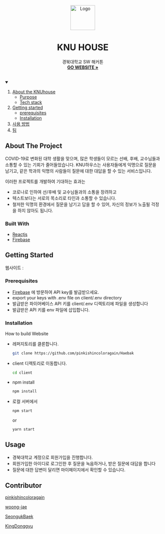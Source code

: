 <!-- PROJECT LOGO -->
<br />
<p align="center">
  <a href="https://github.com/othneildrew/Best-README-Template">
    <img src="images/logo.png" alt="Logo" width="80" height="80">
  </a>

  <h1 align="center">KNU HOUSE</h1>

  <p align="center">
    경북대학교 SW 해커톤
    <br />
    <a href="https://github.com/othneildrew/Best-README-Template"><strong>GO WEBSITE »</strong></a>
    <br />
    <br />
  </p>
</p>


<!-- TABLE OF CONTENTS -->
<details open="open">
  <summary></summary>
  <ol>
    <li>
      <a href="#about-the-project">About the KNUhouse</a>
      <ul>
        <li><a href="#built-with">Purpose</a></li>
        <li><a href="#built-with">Tech stack</a></li>
      </ul>
    </li>
    <li>
      <a href="#getting-started">Getting started</a>
      <ul>
        <li><a href="#installation">prerequisites</a></li>
        <li><a href="#installation">Installation</a></li>
      </ul>
    </li>
    <li><a href="#usage">사용 방법</a></li>
    <li><a href="#contributor">팀</a></li>
  </ol>
</details>

<!-- ABOUT THE PROJECT -->
## About The Project

COVID-19로 변화된 대학 생활을 맞으며, 많은 학생들이 모르는 선배, 후배, 교수님들과 소통할 수 있는 기회가 줄어들었습니다.
KNU하우스는 사용자들에게 익명으로 질문을 남기고, 같은 학과의 익명의 사람들이 질문에 대한 대답을 할 수 있는 서비스입니다.

이러한 프로젝트를 개발하여 기대하는 효과는

* 코로나로 인하여 선/후배 및 교수님들과의 소통을 장려하고
* 텍스트보다는 서로의 목소리로 타인과 소통할 수 있습니다.
* 철저한 익명의 환경에서 질문을 남기고 답을 할 수 있어, 자신의 정보가 노출될 걱정을 하지 않아도 됩니다.

### Built With

* [Reactjs](https://ko.reactjs.org/)
* [Firebase](https://firebase.google.com/)


<!-- GETTING STARTED -->
## Getting Started
웹사이트 :

### Prerequisites

* [Firebase](https://firebase.google.com/) 에 방문하여 API key를 발급받으세요.
* export your keys with .env file on client/.env directory
* 발급받은 파이어베이스 API 키를 client/.env 디렉토리에 파일을 생성합니다
* 발급받은 API 키를 env 파일에 삽입합니다.

### Installation

How to build Website
* 레퍼지토리를 클론합니다.
  ```sh
  git clone https://github.com/pinkishincoloragain/Haebak
  ```

* client 디렉토리로 이동합니다.
  ```sh
  cd client
  ```
* npm install
  ```sh
  npm install
  ```

* 로컬 서버에서 
  ```sh
  npm start
  ```
  or 
    ```sh
  yarn start
  ```

<!-- USAGE EXAMPLES -->
## Usage

* 경북대학교 계정으로 회원가입을 진행합니다.
* 회원가입한 아이디로 로그인한 후 질문을 녹음하거나, 받은 질문에 대답을 합니다
* 질문에 대한 답변이 달리면 마이페이지에서 확인할 수 있습니다.

<!-- CONTRIBUTING -->
## Contributor

[pinkishincoloragain](https://github.com/pinkishincoloragain)

[woong-jae](https://github.com/woong-jae)

[SeongukBaek](https://github.com/SeongukBaek)

[KingDonggyu](https://github.com/KingDonggyu)

